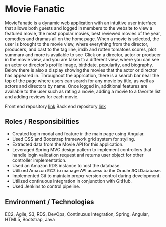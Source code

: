# Movie Fanatic
MovieFanatic is a dynamic web application with an intuitive user interface that allows both guests and logged in members to the website to view a featured movie, the most popular movies, best reviewed movies of the year, comedies and dramas all on the home page. When a movie is selected, the user is brought to the movie view, where everything from the director, producers, and cast to the tag line, imdb and rotten tomatoes scores, plot summary and more is available to see. Click on a director, actor or producer in the movie view, and you are taken to a different view, where you can see an actor or director’s profile image, birthdate, popularity, and biography. Below there is also a display showing the movies that the actor or director has appeared in. Throughout the application, there is a search bar near the top of the page where users can search for any movie by title, as well as actors and directors by name. Once logged in, additional features are available to the user such as rating a movie, adding a movie to a favorite list and adding reviews for each movie.

Front end repository [link](https://github.com/1810-oct22-java/fanatic-client)
Back end repository [link](https://github.com/1810-oct22-java/fanatic)  

## Roles / Responsibilities
- Created login modal and feature in the main page using Angular.
- Used CSS and Bootstrap framework grid system for styling.
- Extracted data from the Movie API for this application.
- Leveraged Spring MVC design pattern to implement controllers that handle login validation request and returns user object for other controller implementation.
- Used an Amazon RDS instance to host the database.
- Utilized Amazon EC2 to manage API access to the Oracle SQLDatabase.
- Implemented Git to maintain proper version control during development.
- Utilized continuous integration in conjunction with GitHub.
- Used Jenkins to control pipeline.

## Environment / Technologies
EC2, Agile, S3, RDS, DevOps, Continuous Integration, Spring, Angular, HTML5, Bootstrap, Java
